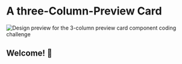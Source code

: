 # A three-Column-Preview Card

![Design preview for the 3-column preview card component coding challenge](./images/3-column-preview-card.png.jpg)

## Welcome! 👋